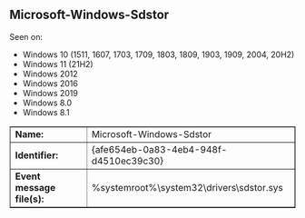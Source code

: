 ## Microsoft-Windows-Sdstor

Seen on:
* Windows 10 (1511, 1607, 1703, 1709, 1803, 1809, 1903, 1909, 2004, 20H2)
* Windows 11 (21H2)
* Windows 2012
* Windows 2016
* Windows 2019
* Windows 8.0
* Windows 8.1

<table border="1" class="docutils">
  <tbody>
    <tr>
      <td><b>Name:</b></td>
      <td>Microsoft-Windows-Sdstor</td>
    </tr>
    <tr>
      <td><b>Identifier:</b></td>
      <td>{afe654eb-0a83-4eb4-948f-d4510ec39c30}</td>
    </tr>
    <tr>
      <td><b>Event message file(s):</b></td>
      <td>%systemroot%\system32\drivers\sdstor.sys</td>
    </tr>
  </tbody>
</table>

&nbsp;

